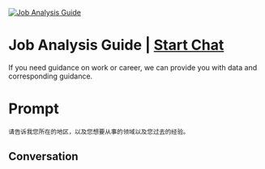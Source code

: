 
[![Job Analysis Guide](https://flow-prompt-covers.s3.us-west-1.amazonaws.com/icon/Lofi/i10.png)](https://gptcall.net/chat.html?data=%7B%22contact%22%3A%7B%22id%22%3A%22M-7Th_prEYlaSY2uGKy2A%22%2C%22flow%22%3Atrue%7D%7D)
# Job Analysis Guide | [Start Chat](https://gptcall.net/chat.html?data=%7B%22contact%22%3A%7B%22id%22%3A%22M-7Th_prEYlaSY2uGKy2A%22%2C%22flow%22%3Atrue%7D%7D)
If you need guidance on work or career, we can provide you with data and corresponding guidance.

# Prompt

```
请告诉我您所在的地区，以及您想要从事的领域以及您过去的经验。
```

## Conversation




